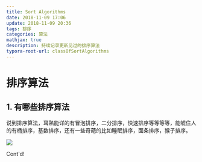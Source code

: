 ```yaml
---
title: Sort Algorithms
date: 2018-11-09 17:06
update: 2018-11-09 20:36
tags: 排序
categories: 算法
mathjax: true
description: 持续记录更新见过的排序算法
typora-root-url: classOfSortAlgorithms
---
```


# 排序算法

## 1. 有哪些排序算法

说到排序算法，耳熟能详的有冒泡排序，二分排序，快速排序等等等等，能唬住人的有桶排序，基数排序，还有一些奇葩的比如睡眠排序，面条排序，猴子排序。

![](./classOfSortAlgorithms_01.png)

<!--more-->

Cont'd!





